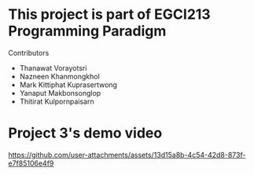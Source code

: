 # This project is part of EGCI213 Programming Paradigm

Contributors

- Thanawat Vorayotsri 
- Nazneen Khanmongkhol 
- Mark Kittiphat Kuprasertwong
- Yanaput Makbonsonglop 
- Thitirat Kulpornpaisarn 


# Project 3's demo video

https://github.com/user-attachments/assets/13d15a8b-4c54-42d8-873f-e7f85106e4f9

